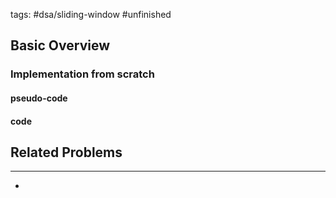 tags: #dsa/sliding-window #unfinished 
## Basic Overview

### Implementation from scratch
#### pseudo-code

#### code

## Related Problems
---
- 

